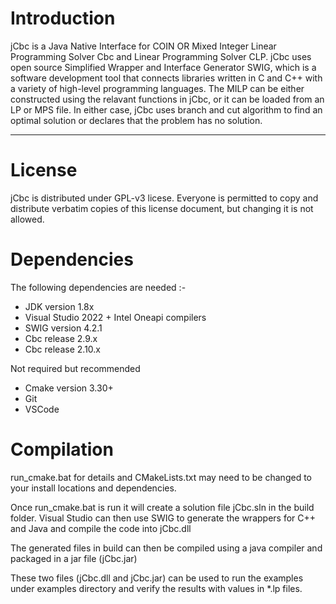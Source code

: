 # Introduction

jCbc is a Java Native Interface for COIN OR Mixed Integer Linear Programming Solver Cbc and Linear Programming Solver CLP. jCbc  uses open source Simplified Wrapper and Interface Generator SWIG, which is a software development tool that connects libraries written in C and C++ with a variety of high-level programming languages. The MILP can be either constructed using the relavant functions in jCbc, or it can be loaded from an LP or MPS file. In either case, jCbc uses branch and cut algorithm to find an optimal solution or declares that the problem has no solution. 



*********************************************************************************
# License 

jCbc is distributed under GPL-v3 licese. Everyone is permitted to copy and distribute verbatim copies of this license document, but changing it is not allowed.

# Dependencies

The following dependencies are needed :-
* JDK version 1.8x
* Visual Studio 2022 + Intel Oneapi compilers
* SWIG version 4.2.1
*   Cbc release 2.9.x
*   Cbc release 2.10.x

Not required but recommended
* Cmake version 3.30+
* Git
* VSCode

# Compilation

 run_cmake.bat for details and CMakeLists.txt may need to be changed to your install locations and dependencies.

 Once run_cmake.bat is run it will create a solution file jCbc.sln in the build folder. Visual Studio can then use SWIG to generate the wrappers for C++ and Java and compile the code into jCbc.dll

  The generated files in build can then be compiled using a java compiler and packaged in a jar file (jCbc.jar)

  These two files (jCbc.dll and jCbc.jar) can be used to run the examples under examples directory and verify the results with values in *.lp files.
